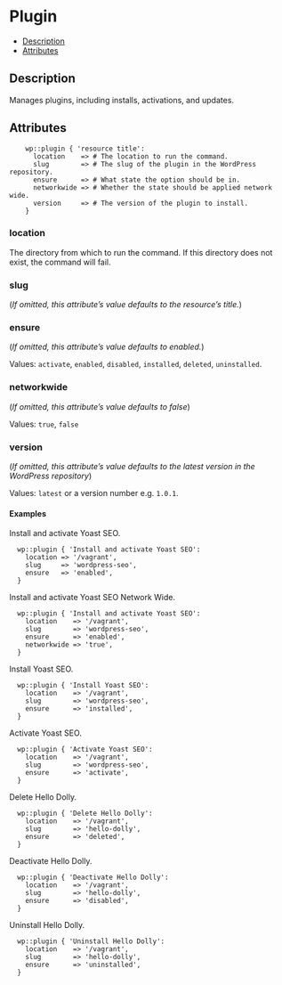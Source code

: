# Plugin

* [Description](/classes/plugin.html#description)
* [Attributes](/classes/plugin.html#attributes)

## Description

Manages plugins, including installs, activations, and updates.

## Attributes
```puppet
    wp::plugin { 'resource title':
      location    => # The location to run the command.
      slug        => # The slug of the plugin in the WordPress repository.
      ensure      => # What state the option should be in.
      networkwide => # Whether the state should be applied network wide.
      version     => # The version of the plugin to install.
    }
```

### location

The directory from which to run the command. If this directory does not exist, the command will fail.

### slug

(*If omitted, this attribute’s value defaults to the resource’s title.*)

### ensure

(*If omitted, this attribute’s value defaults to enabled.*)

Values: `activate`, `enabled`, `disabled`, `installed`, `deleted`, `uninstalled`.

### networkwide

(*If omitted, this attribute’s value defaults to false*)

Values: `true`, `false`

### version

(*If omitted, this attribute’s value defaults to the latest version in the WordPress repository*)

Values: `latest` or a version number e.g. `1.0.1`.

#### Examples
Install and activate Yoast SEO.
```puppet
  wp::plugin { 'Install and activate Yoast SEO':
    location => '/vagrant',
    slug     => 'wordpress-seo',
    ensure   => 'enabled',
  }
```

Install and activate Yoast SEO Network Wide.
```puppet
  wp::plugin { 'Install and activate Yoast SEO':
    location    => '/vagrant',
    slug        => 'wordpress-seo',
    ensure      => 'enabled',
    networkwide => 'true',
  }
```

Install Yoast SEO.
```puppet
  wp::plugin { 'Install Yoast SEO':
    location    => '/vagrant',
    slug        => 'wordpress-seo',
    ensure      => 'installed',
  }
```

Activate Yoast SEO.
```puppet
  wp::plugin { 'Activate Yoast SEO':
    location    => '/vagrant',
    slug        => 'wordpress-seo',
    ensure      => 'activate',
  }
```

Delete Hello Dolly.
```puppet
  wp::plugin { 'Delete Hello Dolly':
    location    => '/vagrant',
    slug        => 'hello-dolly',
    ensure      => 'deleted',
  }
```

Deactivate Hello Dolly.
```puppet
  wp::plugin { 'Deactivate Hello Dolly':
    location    => '/vagrant',
    slug        => 'hello-dolly',
    ensure      => 'disabled',
  }
```

Uninstall Hello Dolly.
```puppet
  wp::plugin { 'Uninstall Hello Dolly':
    location    => '/vagrant',
    slug        => 'hello-dolly',
    ensure      => 'uninstalled',
  }
```
